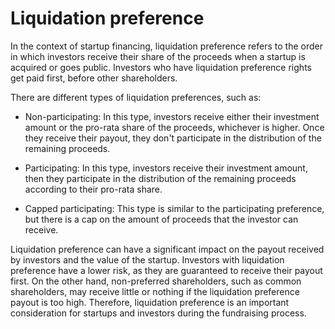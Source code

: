 # Liquidation preference

In the context of startup financing, liquidation preference refers to the order in which investors receive their share of the proceeds when a startup is acquired or goes public. Investors who have liquidation preference rights get paid first, before other shareholders.

There are different types of liquidation preferences, such as:

* Non-participating: In this type, investors receive either their investment amount or the pro-rata share of the proceeds, whichever is higher. Once they receive their payout, they don't participate in the distribution of the remaining proceeds.

* Participating: In this type, investors receive their investment amount, then they participate in the distribution of the remaining proceeds according to their pro-rata share.

* Capped participating: This type is similar to the participating preference, but there is a cap on the amount of proceeds that the investor can receive.

Liquidation preference can have a significant impact on the payout received by investors and the value of the startup. Investors with liquidation preference have a lower risk, as they are guaranteed to receive their payout first. On the other hand, non-preferred shareholders, such as common shareholders, may receive little or nothing if the liquidation preference payout is too high. Therefore, liquidation preference is an important consideration for startups and investors during the fundraising process.
